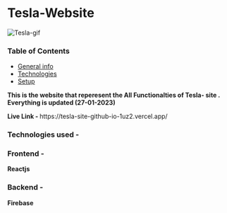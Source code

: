  <h1> Tesla-Website </h1>

![Tesla-gif](https://user-images.githubusercontent.com/48563313/215079414-11d66519-c7c1-4600-b8ca-c9ed813569f4.gif)

<h3> Table of Contents  </h3>
<ul>
 <li>  <a href = "#"> General info </a>  </li>
 <li> <a href = "#"> Technologies </a>  </li>
<li>  <a href = "#"> Setup </a>  </li>
</ul>

<b> This is the website that reperesent the All Functionalties of Tesla- site .
Everything is updated (27-01-2023) </b>
 <br />
<p>  <b> Live Link - </b>  https://tesla-site-github-io-1uz2.vercel.app/ </p>
<h3> Technologies used -  </h3>
<h3>   Frontend -  </h3>  <b>  Reactjs </b>
 <h3>  Backend  - </h3> <b> Firebase  </b>

